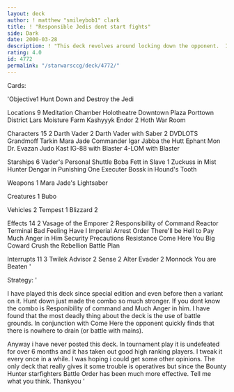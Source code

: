 ```yaml
---
layout: deck
author: ! matthew "smileybob1" clark
title: ! "Responsible Jedis dont start fights"
side: Dark
date: 2000-03-28
description: ! "This deck revolves around locking down the opponent.  It is most effective in breaking down main characters."
rating: 4.0
id: 4772
permalink: "/starwarsccg/deck/4772/"
---
```

Cards: 

'Objective1
Hunt Down and Destroy the Jedi

Locations 9
Meditation Chamber
Holotheatre
Downtown Plaza
Porttown District
Lars Moisture Farm
Kashyyyk
Endor
2 Hoth War Room

Characters 15
2 Darth Vader
2 Darth Vader with Saber
2 DVDLOTS
Grandmoff Tarkin
Mara Jade
Commander Igar
Jabba the Hutt
Ephant Mon
Dr. Evazan
Judo Kast
IG-88 with Blaster
4-LOM with Blaster

Starships 6
Vader's Personal Shuttle
Boba Fett in Slave 1
Zuckuss in Mist Hunter
Dengar in Punishing One
Executer
Bossk in Hound's Tooth

Weapons 1
Mara Jade's Lightsaber

Creatures 1
Bubo

Vehicles 2
Tempest 1
Blizzard 2

Effects 14
2 Vasage of the Emporer
2 Responsibility of Command
Reactor Terminal
Bad Feeling Have I
Imperial Arrest Order
There'll be Hell to Pay
Much Anger in Him
Security Precautions
Resistance
Come Here You Big Coward
Crush the Rebellion
Battle Plan

Interrupts 11
3 Twilek Advisor
2 Sense
2 Alter
Evader
2 Monnock
You are Beaten
'

Strategy: '

I have played this deck since special edition and
even before then a variant on it.  Hunt down just
made the combo so much stronger.  If you dont know
the combo is Responibility of command and Much Anger
in him.  I have found that the most deadly thing about
the deck is the use of battle grounds.	In conjunction
with Come Here the opponent quickly finds that there
is nowhere to drain (or battle with mains).

Anyway i have never posted this deck.  In tournament
play it is undefeated for over 6 months and it has
taken out good high ranking players.  I tweak it
every once in a while.	I was hoping i could get some
other opinions.  The only deck that really gives it
some trouble is operatives but since the Bounty Hunter
starfighters Battle Order has been much more effective.
Tell me what you think.  Thankyou '

